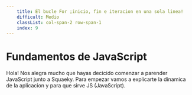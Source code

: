 ```yaml
---
    title: El bucle For ¡inicio, fin e iteracion en una sola linea!
    difficult: Medio
    classList: col-span-2 row-span-1
    index: 9
---
```


# Fundamentos de JavaScript

Hola! Nos alegra mucho que hayas decicido comenzar a parender JavaScript junto a Squaeky. Para empezar vamos a explicarte la dinamica de la aplicacion y para que sirve JS (JavaScript).
